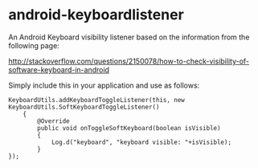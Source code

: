 # android-keyboardlistener

An Android Keyboard visibility listener based on the information from the following page:

http://stackoverflow.com/questions/2150078/how-to-check-visibility-of-software-keyboard-in-android

Simply include this in your application and use as follows:

    KeyboardUtils.addKeyboardToggleListener(this, new KeyboardUtils.SoftKeyboardToggleListener()
        {
            @Override
            public void onToggleSoftKeyboard(boolean isVisible)
            {
                Log.d("keyboard", "keyboard visible: "+isVisible);
            }
    });






